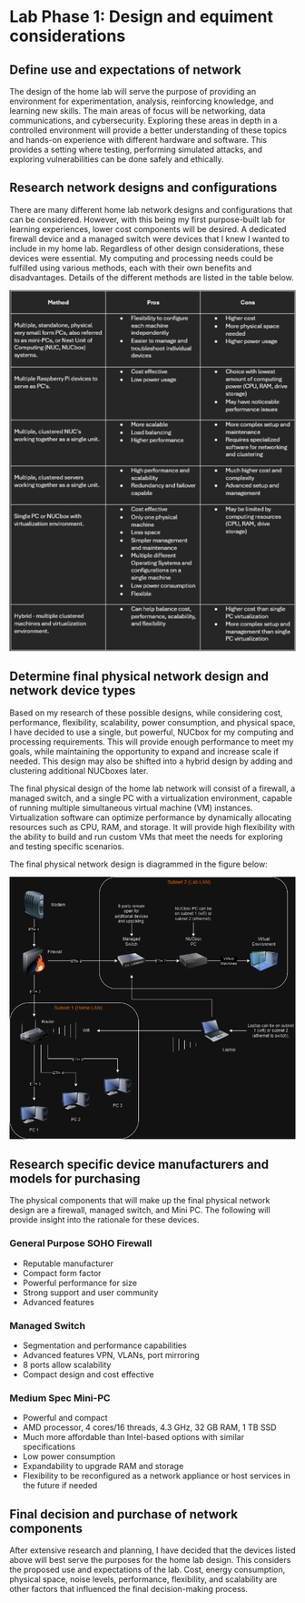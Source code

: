 # Lab Phase 1: Design and equiment considerations

## Define use and expectations of network
The design of the home lab will serve the purpose of providing an environment for experimentation, analysis, reinforcing knowledge, and learning new skills. The main areas of focus will be networking, data communications, and cybersecurity. Exploring these areas in depth in a controlled environment will provide a better understanding of these topics and hands-on experience with different hardware and software. This provides a setting where testing, performing simulated attacks, and exploring vulnerabilities can be done safely and ethically.

## Research network designs and configurations
There are many different home lab network designs and configurations that can be considered. However, with this being my first purpose-built lab for learning experiences, lower cost components will be desired. A dedicated firewall device and a managed switch were devices that I knew I wanted to include in my home lab. Regardless of other design considerations, these devices were essential.
My computing and processing needs could be fulfilled using various methods, each with their own benefits and disadvantages. Details of the different methods are listed in the table below.

<div align="center">
  
  ![Description of Image](https://raw.githubusercontent.com/blaine-geiger/Lab-Phase-1/6bfecc0fc48da30e27182460003f3453a4d5d018/design_options.png)
  
</div>

## Determine final physical network design and network device types
Based on my research of these possible designs, while considering cost, performance, flexibility, scalability, power consumption, and physical space, I have decided to use a single, but powerful, NUCbox for my computing and processing requirements. This will provide enough performance to meet my goals, while maintaining the opportunity to expand and increase scale if needed. This design may also be shifted into a hybrid design by adding and clustering additional NUCboxes later.

The final physical design of the home lab network will consist of a firewall, a managed switch, and a single PC with a virtualization environment, capable of running multiple simultaneous virtual machine (VM) instances. Virtualization software can optimize performance by dynamically allocating resources such as CPU, RAM, and storage. It will provide high flexibility with the ability to build and run custom VMs that meet the needs for exploring and testing specific scenarios.
  
The final physical network design is diagrammed in the figure below:

<div align="center">
  
  ![Description of Image](https://raw.githubusercontent.com/blaine-geiger/Lab-Phase-1/e99b645256e8269a782d7f73529de67e51c40a14/network_final.png)
  
</div>


## Research specific device manufacturers and models for purchasing
The physical components that will make up the final physical network design are a firewall, managed switch, and Mini PC. The following will provide insight into the rationale for these devices.
### General Purpose SOHO Firewall
- Reputable manufacturer
- Compact form factor
- Powerful performance for size
- Strong support and user community
- Advanced features


### Managed Switch
- Segmentation and performance capabilities
- Advanced features VPN, VLANs, port mirroring
- 8 ports allow scalability
- Compact design and cost effective


### Medium Spec Mini-PC
- Powerful and compact
- AMD processor, 4 cores/16 threads, 4.3 GHz, 32 GB RAM, 1 TB SSD
- Much more affordable than Intel-based options with similar specifications
- Low power consumption
- Expandability to upgrade RAM and storage
- Flexibility to be reconfigured as a network appliance or host services in the future if needed


## Final decision and purchase of network components
After extensive research and planning, I have decided that the devices listed above will best serve the purposes for the home lab design. This considers the proposed use and expectations of the lab. Cost, energy consumption, physical space, noise levels, performance, flexibility, and scalability are other factors that influenced the final decision-making process.




<!--
 ```diff
- text in red
+ text in green
! text in orange
# text in gray
@@ text in purple (and bold)@@
```
--!>
